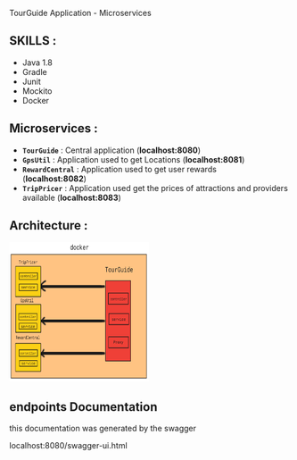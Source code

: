 TourGuide Application - Microservices

<h2>SKILLS :</h2>

* Java 1.8
* Gradle
* Junit
* Mockito
* Docker

<h2>Microservices : </h2>

* **`TourGuide`** : Central application (**localhost:8080**)
* **`GpsUtil`** : Application used to get Locations (**localhost:8081**) 
* **`RewardCentral`** : Application used to get user rewards  
  (**localhost:8082**) 
* **`TripPricer`** : Application used  get the prices of attractions and providers available 
  (**localhost:8083**)

<h2> Architecture : </h2>

<img alt="img.png" height="250" src="autodraw 10_10_2021.png" width="250"/>

<h2> endpoints Documentation </h2>

this documentation was generated by the swagger

localhost:8080/swagger-ui.html
